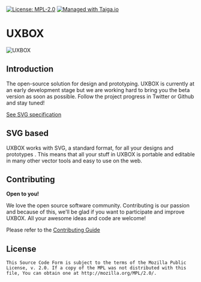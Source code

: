 
[uri_license]: https://www.mozilla.org/en-US/MPL/2.0
[uri_license_image]: https://img.shields.io/badge/MPL-2.0-blue.svg

[![License: MPL-2.0][uri_license_image]][uri_license]
[![Managed with Taiga.io](https://img.shields.io/badge/managed%20with-TAIGA.io-709f14.svg)](https://tree.taiga.io/project/uxbox/ "Managed with Taiga.io")


# UXBOX #

![UXBOX](https://piweek.com/images/projects/uxbox.jpg)


## Introduction ##

The open-source solution for design and prototyping. UXBOX is
currently at an early development stage but we are working hard to
bring you the beta version as soon as possible. Follow the project
progress in Twitter or Github and stay tuned!

[See SVG specification](https://www.w3.org/Graphics/SVG/)


## SVG based ##

UXBOX works with SVG, a standard format, for all your designs and
prototypes . This means that all your stuff in UXBOX is portable and
editable in many other vector tools and easy to use on the web.


## Contributing ##

**Open to you!**

We love the open source software community. Contributing is our
passion and because of this, we'll be glad if you want to participate
and improve UXBOX. All your awesome ideas and code are welcome!

Please refer to the [Contributing Guide](./CONTRIBUTING.md)


## License ##

```
This Source Code Form is subject to the terms of the Mozilla Public
License, v. 2.0. If a copy of the MPL was not distributed with this
file, You can obtain one at http://mozilla.org/MPL/2.0/.
```
